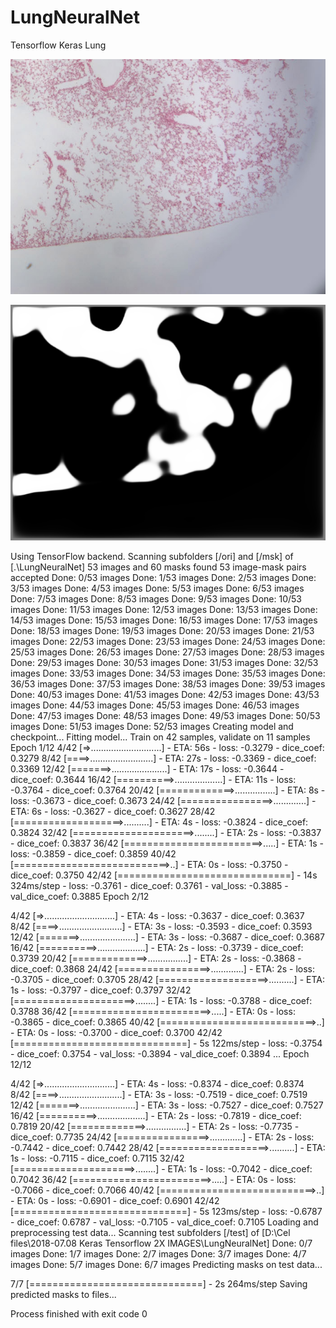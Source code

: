 # LungNeuralNet
Tensorflow Keras Lung

![alt text](test/39_WT_FLU_2_04.jpg?raw=true "Original Image")

![alt text](pred/39_WT_FLU_2_04.jpg_pred.png?raw=true "Recognized as inflammation")

Using TensorFlow backend.
Scanning subfolders [/ori] and [/msk] of [.\LungNeuralNet]
53 images and 60 masks found
53 image-mask pairs accepted
Done: 0/53 images
Done: 1/53 images
Done: 2/53 images
Done: 3/53 images
Done: 4/53 images
Done: 5/53 images
Done: 6/53 images
Done: 7/53 images
Done: 8/53 images
Done: 9/53 images
Done: 10/53 images
Done: 11/53 images
Done: 12/53 images
Done: 13/53 images
Done: 14/53 images
Done: 15/53 images
Done: 16/53 images
Done: 17/53 images
Done: 18/53 images
Done: 19/53 images
Done: 20/53 images
Done: 21/53 images
Done: 22/53 images
Done: 23/53 images
Done: 24/53 images
Done: 25/53 images
Done: 26/53 images
Done: 27/53 images
Done: 28/53 images
Done: 29/53 images
Done: 30/53 images
Done: 31/53 images
Done: 32/53 images
Done: 33/53 images
Done: 34/53 images
Done: 35/53 images
Done: 36/53 images
Done: 37/53 images
Done: 38/53 images
Done: 39/53 images
Done: 40/53 images
Done: 41/53 images
Done: 42/53 images
Done: 43/53 images
Done: 44/53 images
Done: 45/53 images
Done: 46/53 images
Done: 47/53 images
Done: 48/53 images
Done: 49/53 images
Done: 50/53 images
Done: 51/53 images
Done: 52/53 images
Creating model and checkpoint...
Fitting model...
Train on 42 samples, validate on 11 samples
Epoch 1/12
 4/42 [=>............................] - ETA: 56s - loss: -0.3279 - dice_coef: 0.3279
 8/42 [====>.........................] - ETA: 27s - loss: -0.3369 - dice_coef: 0.3369
12/42 [=======>......................] - ETA: 17s - loss: -0.3644 - dice_coef: 0.3644
16/42 [==========>...................] - ETA: 11s - loss: -0.3764 - dice_coef: 0.3764
20/42 [=============>................] - ETA: 8s - loss: -0.3673 - dice_coef: 0.3673
24/42 [================>.............] - ETA: 6s - loss: -0.3627 - dice_coef: 0.3627
28/42 [===================>..........] - ETA: 4s - loss: -0.3824 - dice_coef: 0.3824
32/42 [=====================>........] - ETA: 2s - loss: -0.3837 - dice_coef: 0.3837
36/42 [========================>.....] - ETA: 1s - loss: -0.3859 - dice_coef: 0.3859
40/42 [===========================>..] - ETA: 0s - loss: -0.3750 - dice_coef: 0.3750
42/42 [==============================] - 14s 324ms/step - loss: -0.3761 - dice_coef: 0.3761 - val_loss: -0.3885 - val_dice_coef: 0.3885
Epoch 2/12

 4/42 [=>............................] - ETA: 4s - loss: -0.3637 - dice_coef: 0.3637
 8/42 [====>.........................] - ETA: 3s - loss: -0.3593 - dice_coef: 0.3593
12/42 [=======>......................] - ETA: 3s - loss: -0.3687 - dice_coef: 0.3687
16/42 [==========>...................] - ETA: 2s - loss: -0.3739 - dice_coef: 0.3739
20/42 [=============>................] - ETA: 2s - loss: -0.3868 - dice_coef: 0.3868
24/42 [================>.............] - ETA: 2s - loss: -0.3705 - dice_coef: 0.3705
28/42 [===================>..........] - ETA: 1s - loss: -0.3797 - dice_coef: 0.3797
32/42 [=====================>........] - ETA: 1s - loss: -0.3788 - dice_coef: 0.3788
36/42 [========================>.....] - ETA: 0s - loss: -0.3865 - dice_coef: 0.3865
40/42 [===========================>..] - ETA: 0s - loss: -0.3700 - dice_coef: 0.3700
42/42 [==============================] - 5s 122ms/step - loss: -0.3754 - dice_coef: 0.3754 - val_loss: -0.3894 - val_dice_coef: 0.3894
...
Epoch 12/12

 4/42 [=>............................] - ETA: 4s - loss: -0.8374 - dice_coef: 0.8374
 8/42 [====>.........................] - ETA: 3s - loss: -0.7519 - dice_coef: 0.7519
12/42 [=======>......................] - ETA: 3s - loss: -0.7527 - dice_coef: 0.7527
16/42 [==========>...................] - ETA: 2s - loss: -0.7819 - dice_coef: 0.7819
20/42 [=============>................] - ETA: 2s - loss: -0.7735 - dice_coef: 0.7735
24/42 [================>.............] - ETA: 2s - loss: -0.7442 - dice_coef: 0.7442
28/42 [===================>..........] - ETA: 1s - loss: -0.7115 - dice_coef: 0.7115
32/42 [=====================>........] - ETA: 1s - loss: -0.7042 - dice_coef: 0.7042
36/42 [========================>.....] - ETA: 0s - loss: -0.7066 - dice_coef: 0.7066
40/42 [===========================>..] - ETA: 0s - loss: -0.6901 - dice_coef: 0.6901
42/42 [==============================] - 5s 123ms/step - loss: -0.6787 - dice_coef: 0.6787 - val_loss: -0.7105 - val_dice_coef: 0.7105
Loading and preprocessing test data...
Scanning test subfolders [/test] of [D:\Cel files\2018-07.08 Keras Tensorflow 2X IMAGES\LungNeuralNet]
Done: 0/7 images
Done: 1/7 images
Done: 2/7 images
Done: 3/7 images
Done: 4/7 images
Done: 5/7 images
Done: 6/7 images
Predicting masks on test data...

7/7 [==============================] - 2s 264ms/step
Saving predicted masks to files...

Process finished with exit code 0
